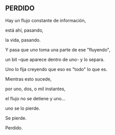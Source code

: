## PERDIDO

Hay un flujo constante de información,

está ahí, pasando,

la vida, pasando.

Y pasa que uno toma una parte de ese "fluyendo",

un bit –que aparece dentro de uno- y lo separa.

Uno lo fija creyendo que eso es "todo" lo que es.

Mientras esto sucede,

por uno, dos, o mil instantes,

el flujo no se detiene y uno…

uno se lo pierde.

Se pierde.

Perdido.